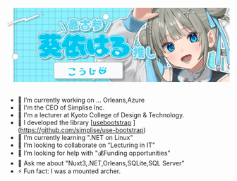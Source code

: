 [![Banner](./assets/haru.png)]()

## 

- 🔭 I’m currently working on ... Orleans,Azure
- 🚀 I'm the CEO of Simplise Inc.
- 🏫 I'm a lecturer at Kyoto College of Design & Technology.
- 🏢 I developed the library [[usebootstrap](https://usebootstrap.org/)  ](https://github.com/simplise/use-bootstrap)
- 🌱 I’m currently learning ".NET on Linux" 
- 👯 I’m looking to collaborate on “Lecturing in IT” 
- 🤔 I’m looking for help with "💰Funding opportunities"
- 💬 Ask me about "Nuxt3,.NET,Orleans,SQLite,SQL Server"
- ⚡ Fun fact: I was a mounted archer.

